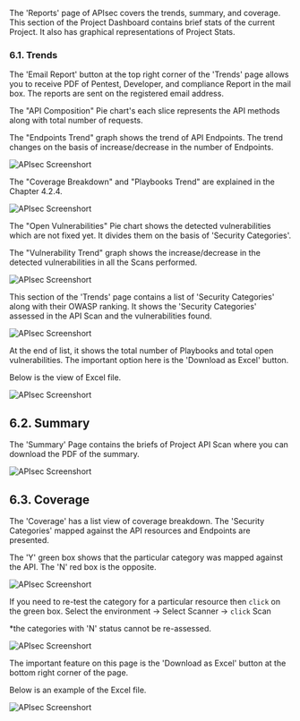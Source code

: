 The 'Reports' page of APIsec covers the trends, summary, and coverage. This section of the Project Dashboard contains brief stats of the current Project. It also has graphical representations of Project Stats. 

### **6.1. Trends**
The 'Email Report' button at the top right corner of the 'Trends' page allows you to receive PDF of Pentest, Developer, and compliance Report in the mail box. The reports are sent on the registered email address. 

The "API Composition" Pie chart's each slice represents the API methods along with total number of requests. 

The "Endpoints Trend" graph shows the trend of API Endpoints. The trend changes on the basis of increase/decrease in the number of Endpoints. 

<img alt="APIsec Screenshort" src="https://user-images.githubusercontent.com/75529175/168322487-6b390603-2522-4383-8bc4-2afd0a05530b.png" />

The "Coverage Breakdown" and "Playbooks Trend" are explained in the Chapter 4.2.4.

<img alt="APIsec Screenshort" src="https://user-images.githubusercontent.com/75529175/168322496-2e79aabb-8dca-4b4c-8c40-72e1e02e8c48.png" />

The "Open Vulnerabilities" Pie chart shows the detected vulnerabilities which are not fixed yet. It divides them on the basis of 'Security Categories'.

The "Vulnerability Trend" graph shows the increase/decrease in the detected vulnerabilities in all the Scans performed. 

<img alt="APIsec Screenshort" src="https://user-images.githubusercontent.com/75529175/168322506-5afc79db-32a0-4348-a160-a80b729293ab.png" />

This section of the 'Trends' page contains a list of 'Security Categories' along with their OWASP ranking. It shows the 'Security Categories' assessed in the API Scan and the vulnerabilities found. 

<img alt="APIsec Screenshort" src="https://user-images.githubusercontent.com/75529175/168322517-799b2861-2558-4b61-a409-d709cb7db53b.png" />

At the end of list, it shows the total number of Playbooks and total open vulnerabilities. The important option here is the 'Download as Excel' button. 

Below is the view of Excel file. 

<img alt="APIsec Screenshort" src="https://user-images.githubusercontent.com/75529175/168322530-802bbf73-8014-4b6c-a3ac-aa89e483a016.png" />

## **6.2. Summary**
The 'Summary' Page contains the briefs of Project API Scan where you can download the PDF of the summary. 

<img alt="APIsec Screenshort" src="https://user-images.githubusercontent.com/75529175/168322538-4d8e395a-fabc-48d7-8e63-11fa1e7cd1c3.png" />

## **6.3. Coverage**
The 'Coverage' has a list view of coverage breakdown. The 'Security Categories' mapped against the API resources and Endpoints are presented. 

The 'Y' green box shows that the particular category was mapped against the API. The 'N' red box is the opposite. 

<img alt="APIsec Screenshort" src="https://user-images.githubusercontent.com/75529175/168322542-159c350b-b8a8-4650-bb9a-584e4ac64830.png" />

If you need to re-test the category for a particular resource then `click` on the green box. 
Select the environment -> Select Scanner -> `click` Scan 

*the categories with 'N' status cannot be re-assessed. 

<img alt="APIsec Screenshort" src="https://user-images.githubusercontent.com/75529175/168322552-b41cf272-f961-4386-9288-ad15aa20fa67.png" />

The important feature on this page is the 'Download as Excel' button at the bottom right corner of the page. 

Below is an example of the Excel file. 

<img alt="APIsec Screenshort" src="https://user-images.githubusercontent.com/75529175/168322557-1ba15faa-4fe4-449b-a5d7-9b5531c07546.png" />
